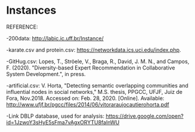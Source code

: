 # Instances


REFERENCE: 

-200data: http://labic.ic.uff.br/Instance/

-karate.csv and protein.csv: https://networkdata.ics.uci.edu/index.php.

-GitHug.csv: Lopes, T., Ströele, V., Braga, R., David, J. M. N., and Campos, F. (2020). "Diversity-based Expert Recommendation in Collaborative System Development.", in press.

-artificial.csv: V. Horta, "Detecting semantic overlapping communities and influential nodes in social networks," M.S. thesis, PPGCC, UFJF, Juiz de Fora, Nov.2018. Accessed on: Feb. 28, 2020. [Online]. Available: http://www.ufjf.br/pgcc/files/2014/06/vitoraraujocautierohorta.pdf

-Link DBLP database, used for analysis: https://drive.google.com/open?id=1JzwoY3sHyE5sFma7vAgxORYTU8faInWU
